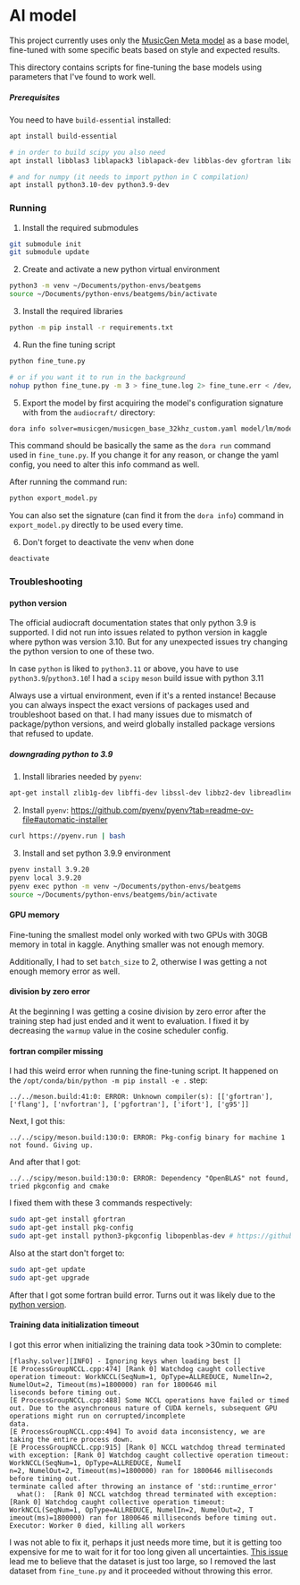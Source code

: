 # AI model

This project currently uses only the [MusicGen Meta model](https://github.com/facebookresearch/audiocraft) as a base model, fine-tuned with some specific beats based on style and expected results.

This directory contains scripts for fine-tuning the base models using parameters that I've found to work well.

##### Prerequisites

You need to have `build-essential` installed:

```bash
apt install build-essential

# in order to build scipy you also need
apt install libblas3 liblapack3 liblapack-dev libblas-dev gfortran libatlas-base-dev

# and for numpy (it needs to import python in C compilation)
apt install python3.10-dev python3.9-dev
```

### Running

1. Install the required submodules

```bash
git submodule init
git submodule update
```

2. Create and activate a new python virtual environment

```bash
python3 -m venv ~/Documents/python-envs/beatgems
source ~/Documents/python-envs/beatgems/bin/activate
```

3. Install the required libraries

```bash
python -m pip install -r requirements.txt
```

4. Run the fine tuning script

```bash
python fine_tune.py

# or if you want it to run in the background
nohup python fine_tune.py -m 3 > fine_tune.log 2> fine_tune.err < /dev/null &
```

5. Export the model by first acquiring the model's configuration signature with from the `audiocraft/` directory:

```bash
dora info solver=musicgen/musicgen_base_32khz_custom.yaml model/lm/model_scale=small continue_from=//pretrained/facebook/musicgen-small conditioner=text2music dset=audio/custom
```

This command should be basically the same as the `dora run` command used in `fine_tune.py`. If you change it for any reason, or change the yaml config, you need to alter this info command as well.

After running the command run:

```bash
python export_model.py
```

You can also set the signature (can find it from the `dora info`) command in `export_model.py` directly to be used every time.

6. Don't forget to deactivate the venv when done

```bash
deactivate
```

### Troubleshooting

#### python version

The official audiocraft documentation states that only python 3.9 is supported. I did not run into issues related to python version in kaggle where python was version 3.10. But for any unexpected issues try changing the python version to one of these two.

In case `python` is liked to `python3.11` or above, you have to use `python3.9`/`python3.10`! I had a `scipy` `meson` build issue with python 3.11

Always use a virtual environment, even if it's a rented instance! Because you can always inspect the exact versions of packages used and troubleshoot based on that. I had many issues due to mismatch of package/python versions, and weird globally installed package versions that refused to update.

##### downgrading python to 3.9

1. Install libraries needed by `pyenv`:

```bash
apt-get install zlib1g-dev libffi-dev libssl-dev libbz2-dev libreadline-dev libsqlite3-dev liblzma-dev libncurses-dev tk-dev
```

2. Install `pyenv`: https://github.com/pyenv/pyenv?tab=readme-ov-file#automatic-installer

```bash
curl https://pyenv.run | bash
```

3. Install and set python 3.9.9 environment

```bash
pyenv install 3.9.20
pyenv local 3.9.20
pyenv exec python -m venv ~/Documents/python-envs/beatgems
source ~/Documents/python-envs/beatgems/bin/activate
```

#### GPU memory

Fine-tuning the smallest model only worked with two GPUs with 30GB memory in total in kaggle. Anything smaller was not enough memory.

Additionally, I had to set `batch_size` to 2, otherwise I was getting a not enough memory error as well.

#### division by zero error

At the beginning I was getting a cosine division by zero error after the training step had just ended and it went to evaluation. I fixed it by decreasing the `warmup` value in the cosine scheduler config.

#### fortran compiler missing

I had this weird error when running the fine-tuning script. It happened on the `/opt/conda/bin/python -m pip install -e .` step:

```
../../meson.build:41:0: ERROR: Unknown compiler(s): [['gfortran'], ['flang'], ['nvfortran'], ['pgfortran'], ['ifort'], ['g95']]
```

Next, I got this:

```
../../scipy/meson.build:130:0: ERROR: Pkg-config binary for machine 1 not found. Giving up.
```

And after that I got:

```
../../scipy/meson.build:130:0: ERROR: Dependency "OpenBLAS" not found, tried pkgconfig and cmake
```

I fixed them with these 3 commands respectively:

```bash
sudo apt-get install gfortran
sudo apt-get install pkg-config
sudo apt-get install python3-pkgconfig libopenblas-dev # https://github.com/scipy/scipy/issues/16308#issuecomment-1647348653
```

Also at the start don't forget to:

```bash
sudo apt-get update
sudo apt-get upgrade
```

After that I got some fortran build error. Turns out it was likely due to the [python version](#python-version).

#### Training data initialization timeout

I got this error when initializing the training data took >30min to complete:

```
[flashy.solver][INFO] - Ignoring keys when loading best []
[E ProcessGroupNCCL.cpp:474] [Rank 0] Watchdog caught collective operation timeout: WorkNCCL(SeqNum=1, OpType=ALLREDUCE, NumelIn=2, NumelOut=2, Timeout(ms)=1800000) ran for 1800646 mil
liseconds before timing out.
[E ProcessGroupNCCL.cpp:488] Some NCCL operations have failed or timed out. Due to the asynchronous nature of CUDA kernels, subsequent GPU operations might run on corrupted/incomplete
data.
[E ProcessGroupNCCL.cpp:494] To avoid data inconsistency, we are taking the entire process down.
[E ProcessGroupNCCL.cpp:915] [Rank 0] NCCL watchdog thread terminated with exception: [Rank 0] Watchdog caught collective operation timeout: WorkNCCL(SeqNum=1, OpType=ALLREDUCE, NumelI
n=2, NumelOut=2, Timeout(ms)=1800000) ran for 1800646 milliseconds before timing out.
terminate called after throwing an instance of 'std::runtime_error'
  what():  [Rank 0] NCCL watchdog thread terminated with exception: [Rank 0] Watchdog caught collective operation timeout: WorkNCCL(SeqNum=1, OpType=ALLREDUCE, NumelIn=2, NumelOut=2, T
imeout(ms)=1800000) ran for 1800646 milliseconds before timing out.
Executor: Worker 0 died, killing all workers
```

I was not able to fix it, perhaps it just needs more time, but it is getting too expensive for me to wait for it for too long given all uncertainties.
[This issue](https://github.com/ultralytics/ultralytics/issues/1439) lead me to believe that the dataset is just too large, so I removed the last dataset from `fine_tune.py` and it proceeded without throwing this error.
